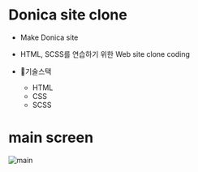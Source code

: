 # Donica site clone

* Make Donica site

* HTML, SCSS를 연습하기 위한 Web site clone coding

* 🎈기술스택
  * HTML
  * CSS
  * SCSS

# main screen
![main](https://user-images.githubusercontent.com/85764782/170316214-c816a13d-136c-46f8-b2f5-8b92e1ebaadf.png)
